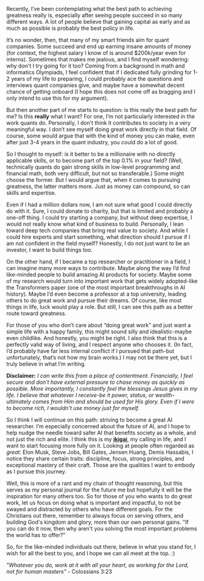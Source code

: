 Recently, I’ve been contemplating what the best path to achieving greatness really is, especially after seeing people succeed in so many different ways. A lot of people believe that gaining capital as early and as much as possible is probably the best policy in life.

It’s no wonder, then, that many of my smart friends aim for quant companies. Some succeed and end up earning insane amounts of money (for context, the highest salary I know of is around $200k/year even for interns). Sometimes that makes me jealous, and I find myself wondering: why don't I try going for it too? Coming from a background in math and informatics Olympiads, I feel confident that if I dedicated fully grinding for 1-2 years of my life to preparing, I could probably ace the questions and interviews quant companies give, and maybe have a somewhat decent chance of getting onboard (I hope this does not come off as bragging and I only intend to use this for my argument).

But then another part of me starts to question: is this really the best path for me? Is this **really** what I want? For one, I’m not particularly interested in the work quants do. Personally, I don’t think it contributes to society in a very meaningful way. I don’t see myself doing great work directly in that field. Of course, some would argue that with the kind of money you can make, even after just 3-4 years in the quant industry, you could do a lot of good.

So I thought to myself: is it better to be a millionaire with no directly applicable skills, or to become part of the top 0.1% in your field? (Well, technically quants do gain strong skills in low-level programming and financial math, both very difficult, but not so transferable.) Some might choose the former. But I would argue that, when it comes to pursuing greatness, the latter matters more. Just as money can compound, so can skills and expertise.

Even if I had a million dollars now, I am not sure what good I could directly do with it. Sure, I could donate to charity, but that is limited and probably a one-off thing. I could try starting a company, but without deep expertise, I would not really know what kind of business to build. Personally, I lean toward deep tech companies that bring real value to society. And while I could hire experts and start something, what direction should I pursue if I am not confident in the field myself? Honestly, I do not just want to be an investor, I want to build things too.

On the other hand, if I became a top researcher or practitioner in a field, I can imagine many more ways to contribute. Maybe along the way I’d find like-minded people to build amazing AI products for society. Maybe some of my research would turn into important work that gets widely adopted-like the Transformers paper (one of the most important breakthroughs in AI history). Maybe I’d even become a professor at a top university, leading others to do great work and pursue their dreams. Of course, like most things in life, luck would play a role. But still, I can see this path as a better route toward greatness.

For those of you who don’t care about “doing great work” and just want a simple life with a happy family, this might sound silly and idealistic-maybe even childlike. And honestly, you might be right. I also think that this is a perfectly valid way of living, and I respect anyone who chooses it. (In fact, I’d probably have far less internal conflict if I pursued that path-but unfortunately, that’s not how my brain works.) I may not be there yet, but I truly believe in what I’m writing.

**Disclaimer:** *I can write this from a place of contentment. Financially, I feel secure and don’t have external pressure to chase money as quickly as possible. More importantly, I constantly feel the blessings Jesus gives in my life. I believe that whatever I receive-be it power, status, or wealth-ultimately comes from Him and should be used for His glory. Even if I were to become rich, I wouldn’t use money just for myself.*

So I think I will continue on this path: striving to become a great AI researcher. I’m especially concerned about the future of AI, and I hope to help nudge the needle toward safer AI that benefits society as a whole, and not just the rich and elite. I think this is my [**ikigai**](https://en.wikipedia.org/wiki/Ikigai), my calling in life, and I want to start focusing more fully on it. Looking at people often regarded as *great*: Elon Musk, Steve Jobs, Bill Gates, Jensen Huang, Demis Hassabis, I notice they share certain traits: discipline, focus, strong principles, and exceptional mastery of their craft. Those are the qualities I want to embody as I pursue this journey.

Well, this is more of a rant and my chain of thought reasoning, but this serves as my personal journal for the future me but hopefully it will be the inspiration for many others too. So for those of you who wants to do great work, let us focus on doing what is important and impactful, to not be swayed and distracted by others who have different goals. For the Christians out there, remember to always focus on serving others, and building God's kingdom and glory, more than our own personal gains. "If you can do it now, then why aren't you solving the most important problems the world has to offer?" 

So, for the like-minded individuals out there, believe in what you stand for, I wish for all the best to you, and I hope we can all meet at the top. :)

*"Whatever you do, work at it with all your heart, as working for the Lord, not for human masters"* - Colossians 3:23